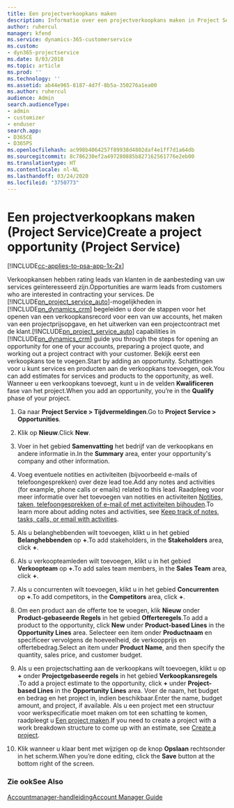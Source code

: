 ```yaml
---
title: Een projectverkoopkans maken
description: Informatie over een projectverkoopkans maken in Project Service
author: ruhercul
manager: kfend
ms.service: dynamics-365-customerservice
ms.custom:
- dyn365-projectservice
ms.date: 8/03/2018
ms.topic: article
ms.prod: ''
ms.technology: ''
ms.assetid: ab44e965-8187-4d7f-8b5a-350276a1ea00
ms.author: ruhercul
audience: Admin
search.audienceType:
- admin
- customizer
- enduser
search.app:
- D365CE
- D365PS
ms.openlocfilehash: ac998b4064257f89938d4802daf4e1ff7d1a64db
ms.sourcegitcommit: 8c786230ef2a497280885b827162561776e2eb00
ms.translationtype: HT
ms.contentlocale: nl-NL
ms.lasthandoff: 03/24/2020
ms.locfileid: "3750773"
---
```

# <a name="create-a-project-opportunity-project-service"></a><span data-ttu-id="bd410-103">Een projectverkoopkans maken (Project Service)</span><span class="sxs-lookup"><span data-stu-id="bd410-103">Create a project opportunity (Project Service)</span></span>

[!INCLUDE[cc-applies-to-psa-app-1x-2x](../includes/cc-applies-to-psa-app-1x-2x.md)]

<span data-ttu-id="bd410-104">Verkoopkansen hebben rating leads van klanten in de aanbesteding van uw services geïnteresseerd zijn.</span><span class="sxs-lookup"><span data-stu-id="bd410-104">Opportunities are warm leads from customers who are interested in contracting your services.</span></span> <span data-ttu-id="bd410-105">De [!INCLUDE[pn_project_service_auto](../includes/pn-project-service-auto.md)]-mogelijkheden in [!INCLUDE[pn_dynamics_crm](../includes/pn-dynamics-crm.md)] begeleiden u door de stappen voor het openen van een verkoopkansrecord voor een van uw accounts, het maken van een projectprijsopgave, en het uitwerken van een projectcontract met de klant.</span><span class="sxs-lookup"><span data-stu-id="bd410-105">[!INCLUDE[pn_project_service_auto](../includes/pn-project-service-auto.md)] capabilities in [!INCLUDE[pn_dynamics_crm](../includes/pn-dynamics-crm.md)] guide you through the steps for opening an opportunity for one of your accounts, preparing a project quote, and working out a project contract with your customer.</span></span> <span data-ttu-id="bd410-106">Bekijk eerst een verkoopkans toe te voegen.</span><span class="sxs-lookup"><span data-stu-id="bd410-106">Start by adding an opportunity.</span></span> <span data-ttu-id="bd410-107">Schattingen voor u kunt services en producten aan de verkoopkans toevoegen, ook.</span><span class="sxs-lookup"><span data-stu-id="bd410-107">You can add estimates for services and products to the opportunity, as well.</span></span> <span data-ttu-id="bd410-108">Wanneer u een verkoopkans toevoegt, kunt u in de velden **Kwalificeren** fase van het project.</span><span class="sxs-lookup"><span data-stu-id="bd410-108">When you add an opportunity, you’re in the **Qualify** phase of your project.</span></span>  
  
1.  <span data-ttu-id="bd410-109">Ga naar **Project Service > Tijdvermeldingen**.</span><span class="sxs-lookup"><span data-stu-id="bd410-109">Go to **Project Service > Opportunities**.</span></span>  
  
2.  <span data-ttu-id="bd410-110">Klik op **Nieuw**.</span><span class="sxs-lookup"><span data-stu-id="bd410-110">Click **New**.</span></span>  
  
3.  <span data-ttu-id="bd410-111">Voer in het gebied **Samenvatting** het bedrijf van de verkoopkans en andere informatie in.</span><span class="sxs-lookup"><span data-stu-id="bd410-111">In the **Summary** area, enter your opportunity's company and other information.</span></span>  
  
4.  <span data-ttu-id="bd410-112">Voeg eventuele notities en activiteiten (bijvoorbeeld e-mails of telefoongesprekken) over deze lead toe.</span><span class="sxs-lookup"><span data-stu-id="bd410-112">Add any notes and activities (for example, phone calls or emails) related to this lead.</span></span> <span data-ttu-id="bd410-113">Raadpleeg voor meer informatie over het toevoegen van notities en activiteiten [Notities, taken, telefoongesprekken of e-mail of met activiteiten bijhouden](../basics/work-with-activities.md).</span><span class="sxs-lookup"><span data-stu-id="bd410-113">To learn more about adding notes and activities, see [Keep track of notes, tasks, calls, or email with activities](../basics/work-with-activities.md).</span></span>  
  
5.  <span data-ttu-id="bd410-114">Als u belanghebbenden wilt toevoegen, klikt u in het gebied **Belanghebbenden** op **+**.</span><span class="sxs-lookup"><span data-stu-id="bd410-114">To add stakeholders, in the **Stakeholders** area, click **+**.</span></span>  
  
6.  <span data-ttu-id="bd410-115">Als u verkoopteamleden wilt toevoegen, klikt u in het gebied **Verkoopteam** op **+**.</span><span class="sxs-lookup"><span data-stu-id="bd410-115">To add sales team members, in the **Sales Team** area, click **+**.</span></span>  
  
7.  <span data-ttu-id="bd410-116">Als u concurrenten wilt toevoegen, klikt u in het gebied **Concurrenten** op **+**.</span><span class="sxs-lookup"><span data-stu-id="bd410-116">To add competitors, in the **Competitors** area, click **+**.</span></span>  
  
8.  <span data-ttu-id="bd410-117">Om een product aan de offerte toe te voegen, klik **Nieuw** onder **Product-gebaseerde Regels** in het gebied **Offerteregels**.</span><span class="sxs-lookup"><span data-stu-id="bd410-117">To add a product to the opportunity, click **New** under **Product-based Lines** in the **Opportunity Lines** area.</span></span> <span data-ttu-id="bd410-118">Selecteer een item onder **Productnaam** en specificeer vervolgens de hoeveelheid, de verkoopprijs en offertebedrag.</span><span class="sxs-lookup"><span data-stu-id="bd410-118">Select an item under **Product Name**, and then specify the quantity, sales price, and customer budget.</span></span>  
  
9. <span data-ttu-id="bd410-119">Als u een projectschatting aan de verkoopkans wilt toevoegen, klikt u op **+** onder **Projectgebaseerde regels** in het gebied **Verkoopkansregels** .</span><span class="sxs-lookup"><span data-stu-id="bd410-119">To add a project estimate to the opportunity, click **+** under **Project-based Lines** in the **Opportunity Lines** area.</span></span> <span data-ttu-id="bd410-120">Voer de naam, het budget en bedrag en het project in, indien beschikbaar.</span><span class="sxs-lookup"><span data-stu-id="bd410-120">Enter the name, budget amount, and project, if available.</span></span> <span data-ttu-id="bd410-121">Als u een project met een structuur voor werkspecificatie moet maken om tot een schatting te komen, raadpleegt u [Een project maken](../project-service/create-project.md).</span><span class="sxs-lookup"><span data-stu-id="bd410-121">If you need to create a project with a work breakdown structure to come up with an estimate, see [Create a project](../project-service/create-project.md).</span></span>  
  
10. <span data-ttu-id="bd410-122">Klik wanneer u klaar bent met wijzigen op de knop **Opslaan** rechtsonder in het scherm.</span><span class="sxs-lookup"><span data-stu-id="bd410-122">When you’re done editing, click the **Save** button at the bottom right of the screen.</span></span>  
  
### <a name="see-also"></a><span data-ttu-id="bd410-123">Zie ook</span><span class="sxs-lookup"><span data-stu-id="bd410-123">See Also</span></span>  
 [<span data-ttu-id="bd410-124">Accountmanager-handleiding</span><span class="sxs-lookup"><span data-stu-id="bd410-124">Account Manager Guide</span></span>](../project-service/account-manager-guide.md)
